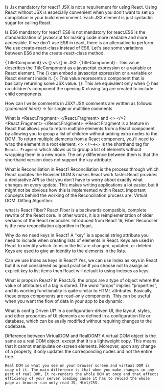 Is Jsx mandatory for react?
    JSX is not a requirement for using React. Using React without JSX is especially convenient when you don't want to set up compilation in your build environment. Each JSX element is just syntactic sugar for calling React.

Is ES6 mandatory for react?
    ES6 is not mandatory for react.ES6 is the standardization of javascript for making code more readable and more accessible. If we don't use ES6 in react, there is an alternative to perform. We use create-react-class instead of ES6. Let's see some variations between ES6 and the create-react-class method.

{TitleComponent} vs {<TitleComponent/>} vs {<TitleComponent></TitleComponent>} in JSX.
    {TitleComponent} : This value describes the TitleComponent as a javascript expression or a variable or React element. The {} can embed a javascript expression or a variable or React element inside it.
    {<TitleComponent/>}: This value represents a component that is basically returning some JSX value.
    {<TitleComponent></TitleComponent>}: This are equivalent only when  {<TitleComponent/>} has no children's component the opening & closing tag are created to include child components.

How can I write comments in JSX?
    JSX comments are written as follows:
    {/*comment here*/} -> for single or multiline comments

What is <React.Fragment> </React.Fragment> and <> </>?
    <React.Fragment> </React.Fragment> ->React Fragment is a feature in React that allows you to return multiple elements from a React component by allowing you to group a list of children without adding extra nodes to the DOM. To return multiple elements from a React component, you'll need to wrap the element in a root element.
    <> </>->`<>` is the shorthand tag for `React. Fragment` which allows us to group a list of elements without wrapping them in a new node. The only difference between them is that the shorthand version does not support the `key` attribute.

What is Reconciliation in React?
    Reconciliation is the process through which React updates the Browser DOM & makes React work faster.React provides a declarative API so that you don’t have to worry about exactly what changes on every update. This makes writing applications a lot easier, but it might not be obvious how this is implemented within React. Important concepts behind the working of the Reconciliation process are: Virtual DOM. Diffing Algorithm.

what is React Fiber?
    React Fiber is a backwards compatible, complete rewrite of the React core. In other words, it is a reimplementation of older versions of the React reconciler. Introduced from React 16, Fiber Reconciler is the new reconciliation algorithm in React.

Why do we need keys in React?
    A “key” is a special string attribute you need to include when creating lists of elements in React. Keys are used in React to identify which items in the list are changed, updated, or deleted. Keys are used to give an identity to the elements in the lists.

Can we use Index as keys in React?
    Yes, we can use Index as keys in React but it is not considered as good practice.If you choose not to assign an explicit key to list items then React will default to using indexes as keys.

What is props in React?
    In ReactJS, the props are a type of object where the value of attributes of a tag is stored. The word “props” implies “properties”, and its working functionality is quite similar to HTML attributes. Basically, these props components are read-only components. This can be useful when you want the flow of data in your app to be dynamic.

What is config Driven UI?
    In a configuration-driven UI, the layout, styles, and other properties of UI elements are defined in a configuration file or database, which can be easily modified without requiring changes to the codebase.

Difference between VirtualDOM and RealDOM?
    A virtual DOM object is the same as a real DOM object, except that it is a lightweight copy. This means that it cannot manipulate on-screen elements. Moreover, upon any change of a property, it only updates the corresponding nodes and not the entire tree.

    Real DOM is what you see on your browser screen and virtual DOM is copy of it. The main difference is that when you make changes in any part of real DOM, It re-renders the whole DOM at once and that affects efficiency of your server loading cause it has to reload the whole page as browser can only read JS, Html/CSS.






